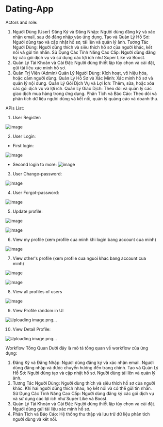 # Dating-App
Actors and role:
1. Người Dùng (User)
Đăng Ký và Đăng Nhập: Người dùng đăng ký và xác nhận email, sau đó đăng nhập vào ứng dụng.
Tạo và Quản Lý Hồ Sơ: Người dùng tạo và cập nhật hồ sơ, tải lên và quản lý ảnh.
Tương Tác Người Dùng: Người dùng thích và siêu thích hồ sơ của người khác, kết nối và gửi tin nhắn.
Sử Dụng Các Tính Năng Cao Cấp: Người dùng đăng ký các gói dịch vụ và sử dụng các lợi ích như Super Like và Boost.
5. Quản Lý Tài Khoản và Cài Đặt: Người dùng thiết lập tùy chọn và cài đặt, gửi tài liệu xác minh hồ sơ.
2. Quản Trị Viên (Admin)
Quản Lý Người Dùng: Kích hoạt, vô hiệu hóa, hoặc cấm người dùng.
Quản Lý Hồ Sơ và Xác Minh: Xác minh hồ sơ và quản lý nội dung.
Quản Lý Gói Dịch Vụ và Lợi Ích: Thêm, sửa, hoặc xóa các gói dịch vụ và lợi ích.
Quản Lý Giao Dịch: Theo dõi và quản lý các giao dịch mua hàng trong ứng dụng.
Phân Tích và Báo Cáo: Theo dõi và phân tích dữ liệu người dùng và kết nối, quản lý quảng cáo và doanh thu.

APIs List:
1) User Register: 

![image](https://github.com/user-attachments/assets/08a37ca2-cc28-4b0a-bf74-171fd786fabe)

2) User Login:
- First login:

![image](https://github.com/user-attachments/assets/e31765bd-ab2a-4a10-942a-af5b27bf2d17)

- Second login to more:
![image](https://github.com/user-attachments/assets/99010346-c515-41ba-ae0b-e1768dba6e7e)


3) User Change-password:

![image](https://github.com/user-attachments/assets/d05eecf9-e363-484e-834f-d15390c2f0fb)

4) User Forgot-password:

![image](https://github.com/user-attachments/assets/2e82efb2-9166-4c2e-8922-d1c7dc5c8289)


5) Update profile:

![image](https://github.com/user-attachments/assets/fd78ecc6-bdbb-4bd3-bb19-14dbeb02d038)

![image](https://github.com/user-attachments/assets/1b0bef4a-4848-40ab-ab8c-15e8078c5bf1)



6) View my profile (xem profile cua minh khi login bang account cua minh)

![image](https://github.com/user-attachments/assets/0080b497-843e-449d-b825-cf7d9bdf6cee)


7) View other's profile (xem profile cua nguoi khac bang account cua minh)

![image](https://github.com/user-attachments/assets/3e31990e-26d9-48d0-a043-88f5dc489395)

![image](https://github.com/user-attachments/assets/609c7afb-f605-400c-8a90-343f524bed1c)


8) View all profiles of users

![image](https://github.com/user-attachments/assets/8986599c-493b-4585-b50f-e6edfbc2b759)

9) View Profile random in UI

![Uploading image.png…]()

10) View Detail Profile:

![Uploading image.png…]()








Workflow Tổng Quan
Dưới đây là mô tả tổng quan về workflow của ứng dụng:
1. Đăng Ký và Đăng Nhập:
Người dùng đăng ký và xác nhận email.
Người dùng đăng nhập và được chuyển hướng đến trang chính.
Tạo và Quản Lý Hồ Sơ:
Người dùng tạo và cập nhật hồ sơ.
Người dùng tải lên và quản lý ảnh.
3. Tương Tác Người Dùng:
Người dùng thích và siêu thích hồ sơ của người khác.
Khi hai người dùng thích nhau, họ kết nối và có thể gửi tin nhắn.
Sử Dụng Các Tính Năng Cao Cấp:
Người dùng đăng ký các gói dịch vụ và sử dụng các lợi ích như Super Like và Boost.
5. Quản Lý Tài Khoản và Cài Đặt:
Người dùng thiết lập tùy chọn và cài đặt.
Người dùng gửi tài liệu xác minh hồ sơ.
6. Phân Tích và Báo Cáo:
Hệ thống thu thập và lưu trữ dữ liệu phân tích người dùng và kết nối.
